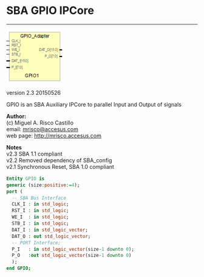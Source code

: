 # **SBA GPIO IPCore**
- - - 
![](image.png)   

version 2.3 20150526   

GPIO is an SBA Auxiliary IPCore to parallel Input and Output of signals   
   
**Author:**   
(c) Miguel A. Risco Castillo   
email: mrisco@accesus.com   
web page: http://mrisco.accesus.com   

**Notes**   
v2.3 SBA 1.1 compliant  
v2.2 Removed dependency of SBA_config   
v2.1 Synchronous Reset, SBA 1.0 compliant  

```vhdl
Entity GPIO is
generic (size:positive:=4);
port (
  -- SBA Bus Interface
  CLK_I : in std_logic;
  RST_I : in std_logic;
  WE_I  : in std_logic;
  STB_I : in std_logic;
  DAT_I : in std_logic_vector;
  DAT_O : out std_logic_vector;
  -- PORT Interface;
  P_I   : in std_logic_vector(size-1 downto 0);
  P_O   :out std_logic_vector(size-1 downto 0)
  );
end GPIO;
```

